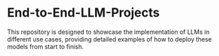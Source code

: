 # End-to-End-LLM-Projects
This repository is designed to showcase the implementation of LLMs in different use cases, providing detailed examples of how to deploy these models from start to finish.
